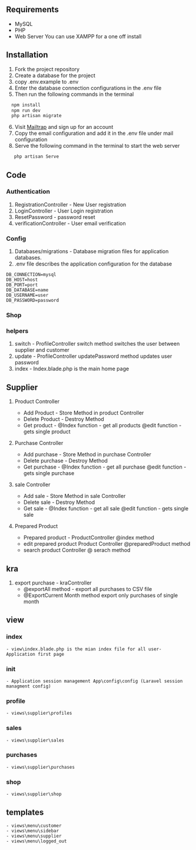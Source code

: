 
## Requirements

- MySQL
- PHP
- Web Server
  You can use XAMPP for a one off install

## Installation
1. Fork the project repository
2. Create a database for the project
3. copy .env.example to .env
4. Enter the database connection configurations in the .env file
5. Then run the following commands in the terminal
```bash
  npm install
  npm run dev
  php artisan migrate
```
6. Visit [Mailtrap](https://mailtrap.io/) and sign up for an account
7. Copy the email configuration and add it in the .env file under mail configuration
8. Serve the following command in the terminal to start the web server
```bash
   php artisan Serve
```

## Code
  ### Authentication
  1. RegistrationController - New User registration
  2. LoginController - User Login registration
  3. ResetPassword - password reset
  4. verificationController - User email verification

  ### Config
  1. Databases/migrations - Database migration files for application databases.
  2. .env file describes the application configuration for the database
```
DB_CONNECTION=mysql
DB_HOST=host
DB_PORT=port
DB_DATABASE=name
DB_USERNAME=user
DB_PASSWORD=password
```
### Shop
### helpers
1. switch - ProfileController switch method switches the user between supplier and customer
2. update - ProfileController updatePassword method updates user password
3. index - Index.blade.php is the main home page

## Supplier
1. Product Controller
    - Add Product - Store Method in product Controller
    - Delete Product - Destroy Method
    - Get product - @Index function -  get all products 
                    @edit function - gets single product

2. Purchase Controller
    - Add purchase - Store Method in purchase Controller
    - Delete purchase - Destroy Method
    - Get purchase - @Index function -  get all purchase 
                    @edit function - gets single purchase

3. sale Controller
    - Add sale - Store Method in sale Controller
    - Delete sale - Destroy Method
    - Get sale - @Index function -  get all sale 
                    @edit function - gets single sale

4. Prepared Product
    - Prepared product - ProductController @index method
    - edit prepared product Product Controller @preparedProduct method
    - search product Controller @ serach method

## kra
1. export purchase - kraController 
    - @exportAll method  - export all purchases to CSV file
    - @ExportCurrent Month method export only purchases of single month

## view 
  ### index
    - view\index.blade.php is the mian index file for all user- Application first page
  ### init 
    - Application session management App\config\config (Laravel session managment config)
  ### profile
    - views\supplier\profiles
  ### sales
    - views\supplier\sales
  ### purchases
    - views\supplier\purchases
  ### shop
    - views\supplier\shop

  ## templates
    - views\menu\customer
    - views\menu\sidebar
    - views\menu\supplier
    - views\menu\logged_out

 
